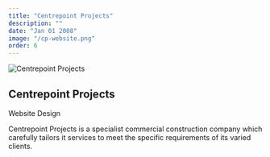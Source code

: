 ```yaml
---
title: "Centrepoint Projects"
description: ""
date: "Jan 01 2008"
image: "/cp-website.png"
order: 6
---
```


<div class="flex flex-row">
  <div class="basis-2/3">

![Centrepoint Projects](/cp-website.png)

  </div>
  <div class="basis-1/3 px-8">

<h2 id="centrepoint-projects" class="mt-4">Centrepoint Projects</h2>


<div class="text-red-500">Website Design</div>
    
Centrepoint Projects is a specialist commercial 
construction company which carefully tailors it services to meet the specific requirements of its varied clients.

  </div>
</div>
